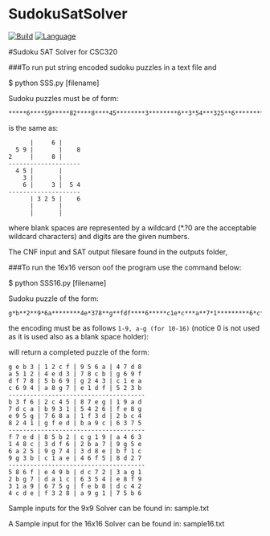 # SudokuSatSolver
[![Build](https://img.shields.io/badge/build-passing-brightgreen.svg)](https://github.com/bolinkd/SudokuSatSolver/)
[![Language](https://img.shields.io/badge/language-python-brightgreen.svg)](https://www.python.org/download/releases/2.7/)

#Sudoku SAT Solver for CSC320

###To run put string encoded sudoku puzzles in a text file and

$ python SSS.py [filename]

Sudoku puzzles must be of form:
```
*****6****59*****82****8****45********3********6**3*54***325**6******************
```
is the same as:
```
      |     6 |
  5 9 |       |    8
2     |     8 |
--------------------
  4 5 |       |
    3 |       |
    6 |     3 |  5 4
--------------------
      | 3 2 5 |    6
      |       |
      |       |
```

where blank spaces are represented by a wildcard (*.?0 are the acceptable wildcard characters) and digits are the given numbers.

The CNF input and SAT output filesare found in the outputs folder,

###To run the 16x16 verson oof the program use the command below:

$ python SSS16.py [filename]

Sudoku puzzle of the form:
```
g*b**2**9*6a********4e*378**g**fdf****6*****c1e*c***a**7*1*********6*c*58**g**a**dc*b****426****e9*g***a*f*d*b**8*4**fed***c**7****d**b2*g19***3**8*3*f**b****5e6***9****d****1**g*bc**e*6f*8***5*6f**9**c**3*g*2****a*c**5*e8**3*a**7*g*e*8dc4*****f*2**9**7**6
```

the encoding must be as follows
`1-9, a-g (for 10-16)`
(notice 0 is not used as it is used also as a blank space holder):

will return a completed puzzle of the form:
```
g e b 3 | 1 2 c f | 9 5 6 a | 4 7 d 8 
a 5 1 2 | 4 e d 3 | 7 8 c b | g 6 9 f 
d f 7 8 | 5 b 6 9 | g 2 4 3 | c 1 e a 
c 6 9 4 | a 8 g 7 | e 1 d f | 5 2 3 b 
--------------------------------------
b 3 f 6 | 2 c 4 5 | 8 7 e g | 1 9 a d 
7 d c a | b 9 3 1 | 5 4 2 6 | f e 8 g 
e 9 5 g | 7 6 8 a | 1 f 3 d | 2 b c 4 
8 2 4 1 | g f e d | b a 9 c | 6 3 7 5 
--------------------------------------
f 7 e d | 8 5 b 2 | c g 1 9 | a 4 6 3 
1 4 8 c | 3 d f 6 | 2 b a 7 | 9 g 5 e 
6 a 2 5 | 9 g 7 4 | 3 d 8 e | b f 1 c 
9 g 3 b | c 1 a e | 4 6 f 5 | 8 d 2 7 
--------------------------------------
5 8 6 f | e 4 9 b | d c 7 2 | 3 a g 1 
2 b g 7 | d a 1 c | 6 3 5 4 | e 8 f 9 
3 1 a 9 | 6 7 5 g | f e b 8 | d c 4 2 
4 c d e | f 3 2 8 | a 9 g 1 | 7 5 b 6 
```

Sample inputs for the 9x9 Solver can be found in: sample.txt

A Sample input for the 16x16 Solver can be found in: sample16.txt
